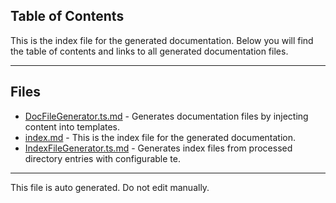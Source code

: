 ## Table of Contents

This is the index file for the generated documentation. Below you will find the table of contents and links to all generated documentation files.

---


## Files

- [DocFileGenerator.ts.md](DocFileGenerator.ts.md) - Generates documentation files by injecting content into templates.
- [index.md](index.md) - This is the index file for the generated documentation.
- [IndexFileGenerator.ts.md](IndexFileGenerator.ts.md) - Generates index files from processed directory entries with configurable te.



---

This file is auto generated. Do not edit manually.